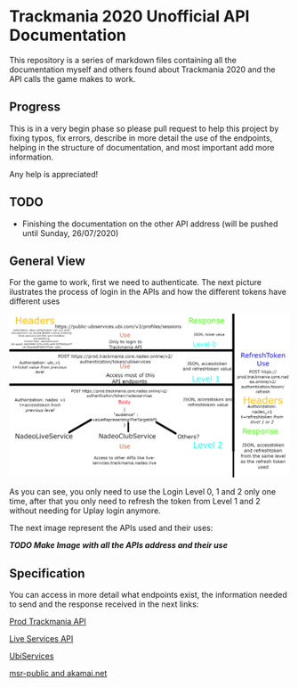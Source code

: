 # Trackmania 2020 Unofficial API Documentation
This repository is a series of markdown files containing all the documentation myself and others found about Trackmania 2020 and the API calls the game makes to work.

## Progress

This is in a very begin phase so please pull request to help this project by fixing typos, fix errors, describe in more detail the use of the endpoints, helping in the structure of documentation, and most important add more information.

Any help is appreciated!

## TODO

* Finishing the documentation on the other API address (will be pushed until Sunday, 26/07/2020)

## General View

For the game to work, first we need to authenticate. The next picture ilustrates the process of login in the APIs and how the different tokens have different uses

![LoginProcess](loginTrackmania.png)

As you can see, you only need to use the Login Level 0, 1 and 2 only one time, after that you only need to refresh the token from Level 1 and 2 without needing for Uplay login anymore.

The next image represent the APIs used and their uses:

***TODO Make Image with all the APIs address and their use***

## Specification

You can access in more detail what endpoints exist, the information needed to send and the response received in the next links:

[Prod Trackmania API](ProdTrackmania.md)

[Live Services API]()

[UbiServices]()

[msr-public and akamai.net]()

